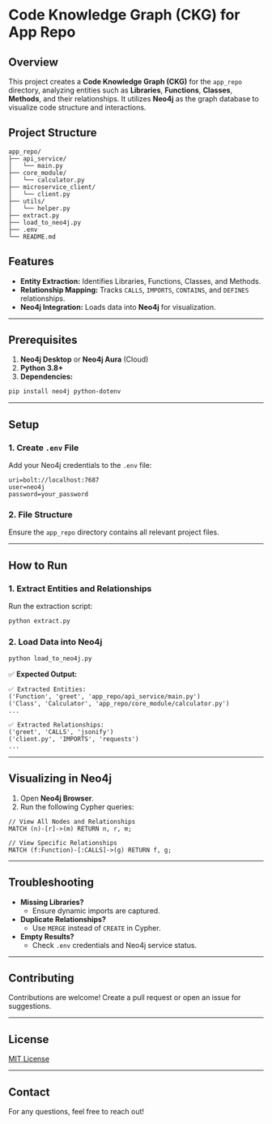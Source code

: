 # Code Knowledge Graph (CKG) for App Repo

## Overview
This project creates a **Code Knowledge Graph (CKG)** for the `app_repo` directory, analyzing entities such as **Libraries**, **Functions**, **Classes**, **Methods**, and their relationships. It utilizes **Neo4j** as the graph database to visualize code structure and interactions.

## Project Structure
```
app_repo/
├── api_service/
│   └── main.py
├── core_module/
│   └── calculator.py
├── microservice_client/
│   └── client.py
├── utils/
│   └── helper.py
├── extract.py
├── load_to_neo4j.py
├── .env
└── README.md
```

## Features
- **Entity Extraction:** Identifies Libraries, Functions, Classes, and Methods.
- **Relationship Mapping:** Tracks `CALLS`, `IMPORTS`, `CONTAINS`, and `DEFINES` relationships.
- **Neo4j Integration:** Loads data into **Neo4j** for visualization.

---

## Prerequisites
1. **Neo4j Desktop** or **Neo4j Aura** (Cloud)
2. **Python 3.8+**
3. **Dependencies:**
```bash
pip install neo4j python-dotenv
```

---

## Setup
### 1. Create `.env` File
Add your Neo4j credentials to the `.env` file:
```env
uri=bolt://localhost:7687
user=neo4j
password=your_password
```

### 2. File Structure
Ensure the `app_repo` directory contains all relevant project files.

---

## How to Run
### 1. Extract Entities and Relationships
Run the extraction script:
```bash
python extract.py
```

### 2. Load Data into Neo4j
```bash
python load_to_neo4j.py
```

✅ **Expected Output:**
```plaintext
✅ Extracted Entities:
('Function', 'greet', 'app_repo/api_service/main.py')
('Class', 'Calculator', 'app_repo/core_module/calculator.py')
...

✅ Extracted Relationships:
('greet', 'CALLS', 'jsonify')
('client.py', 'IMPORTS', 'requests')
...
```

---

## Visualizing in Neo4j
1. Open **Neo4j Browser**.
2. Run the following Cypher queries:
```cypher
// View All Nodes and Relationships
MATCH (n)-[r]->(m) RETURN n, r, m;

// View Specific Relationships
MATCH (f:Function)-[:CALLS]->(g) RETURN f, g;
```

---

## Troubleshooting
- **Missing Libraries?**
  - Ensure dynamic imports are captured.
- **Duplicate Relationships?**
  - Use `MERGE` instead of `CREATE` in Cypher.
- **Empty Results?**
  - Check `.env` credentials and Neo4j service status.

---

## Contributing
Contributions are welcome! Create a pull request or open an issue for suggestions.

---

## License
[MIT License](LICENSE)

---

## Contact
For any questions, feel free to reach out!

